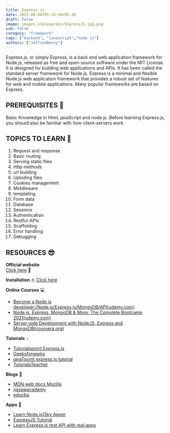 ```yaml
---
title: Express.js
date: 2021-08-04T05:16:58+05:30
draft: false
image: images_old/express/ExpressJS.jpg.png
sub: false
category: "framework"
tags: ["backend", "javascript","node js"]
authors: ["JeffinGBenny"]
---
```


Express.js, or simply Express, is a back end web application framework for Node.js, released as free and open-source software under the MIT License. It is designed for building web applications and APIs. It has been called the standard server framework for Node.js. Express is a minimal and flexible Node.js web application framework that provides a robust set of features for web and mobile applications. Many popular frameworks are based on Express.

## PREREQUISITES 🧳 

Basic Knowledge in Html, javaScript and   node.js.  Before learning Express.js, you should also be  familiar with how client-servers work  

## TOPICS TO LEARN 📖 

1. Request and response
2. Basic routing
3. Serving static files
4. Http methods
5. url building
6. Uploding files
7. Cookies management 
8. Middleware
9. templating
10. Form data
11. Database
12. Sessions
13. Authentication
14. Restful-APIs
15. Scaffolding
16. Error handling
 17. Debugging



## RESOURCES 😎


**Official website**  
  [Click here](http://expressjs.com/)  📃 

**Installation** ⚓ 
[Click here](https://expressjs.com/en/starter/installing.html)

**Online Courses** 💻

- [Become a Node.js  developer:/Node.js/Express.js/MongoDB/API(udemy.com)](https://www.udemy.com/course/become-a-nodejs-developernodejsexpressjsmongodbapi/)
- [Node.js, Express, MongoDB & More: The Complete Bootcamp 2021(udemy.com)](https://www.udemy.com/course/nodejs-express-mongodb-bootcamp/)
- [Server-side Development with NodeJS, Express and MongoDB(coursera.org)](https://www.coursera.org/learn/server-side-nodejs)


**Tutorials** 💡

- [Tutorialspoint Express.js](https://www.tutorialspoint.com/expressjs/index.htm)
- [Geeksforgeeks](https://www.geeksforgeeks.org/introduction-to-express/)
- [javaTpoint express.js tutorial](https://www.javatpoint.com/expressjs-tutorial)
- [TutorialsTeacher](https://www.tutorialsteacher.com/nodejs/expressjs)

**Blogs** 📝

- [MDN web docs Mozilla](https://developer.mozilla.org/en-US/docs/Learn/Server-side/Express_Nodejs/Introduction)
- [jigsawacademy](https://www.jigsawacademy.com/blogs/tutorial/expressjs-tutorial/amp/)
- [educba](https://www.educba.com/what-is-expressjs/)

**Apps** 📱

- [Learn Node.js|Sky Apper](https://play.google.com/store/apps/details?id=com.skyapper.learnnodejs)
- [ExpressJS Tutorial](https://play.google.com/store/apps/details?id=com.devtd.Learn_ExpressJS)
- [Learn Express.js rest API with real apps](https://play.google.com/store/apps/details?id=pmk.learnexpressjsrestapiwithrealapps)

